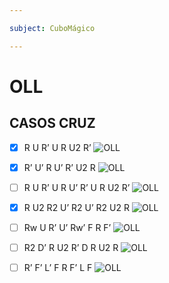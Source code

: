 ```yaml
---

subject: CuboMágico

---
```

# OLL

## CASOS CRUZ
- [x] R U R’ U R U2 R’
	![OLL](https://www.blog.oncube.com.br/wp-content/webp-express/webp-images/uploads/elementor/thumbs/OLL-01-pktlg100krf9iwfwj02nxywqjydsxomr3grne3z31g.png.webp)
	
- [x] R’ U’ R U’ R’ U2 R
	![OLL](https://www.blog.oncube.com.br/wp-content/webp-express/webp-images/uploads/elementor/thumbs/OLL-02-pktlg100krf9iwfwj02nxywqjydsxomr3grne3z31g.png.webp)
	
- [ ] R U R’ U R U’ R’ U R U2 R’
	![OLL](https://www.blog.oncube.com.br/wp-content/webp-express/webp-images/uploads/elementor/thumbs/OLL-03-pktlg100krf9iwfwj02nxywqjydsxomr3grne3z31g.png.webp)
	
- [x] R U2 R2 U’ R2 U’ R2 U2 R
	![OLL](https://www.blog.oncube.com.br/wp-content/webp-express/webp-images/uploads/elementor/thumbs/OLL-04-pktlg100krf9iwfwj02nxywqjydsxomr3grne3z31g.png.webp)
	
- [ ] Rw U R’ U’ Rw’ F R F’
	![OLL](https://www.blog.oncube.com.br/wp-content/webp-express/webp-images/uploads/elementor/thumbs/OLL-05-pktlg100krf9iwfwj02nxywqjydsxomr3grne3z31g.png.webp)
	
- [ ] R2 D’ R U2 R’ D R U2 R
	![OLL](https://www.blog.oncube.com.br/wp-content/webp-express/webp-images/uploads/elementor/thumbs/OLL-06-pktlg100krf9iwfwj02nxywqjydsxomr3grne3z31g.png.webp)
	
- [ ] R’ F’ L’ F R F’ L F
	![OLL](https://www.blog.oncube.com.br/wp-content/webp-express/webp-images/uploads/elementor/thumbs/OLL-07-pktlg1xurlgjuiejdihaigo75c965dqhflf4vdxov8.png.webp)
